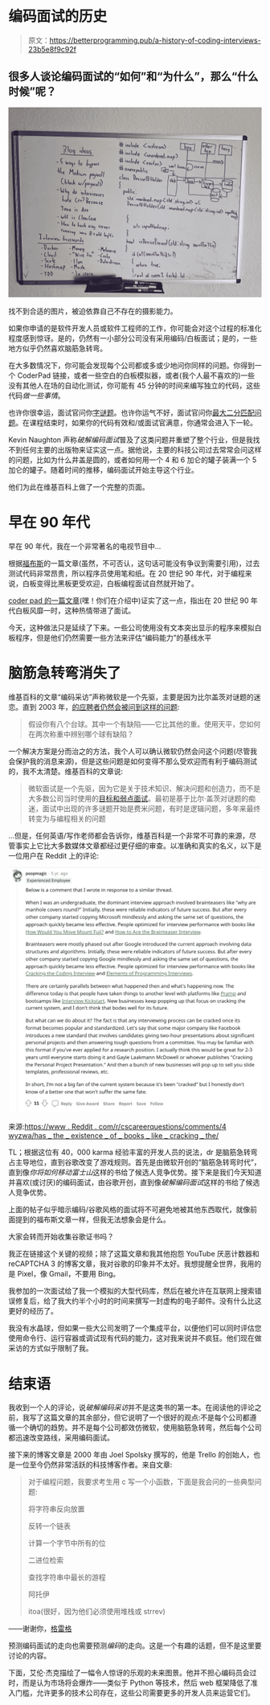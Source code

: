 # 编码面试的历史

> 原文：<https://betterprogramming.pub/a-history-of-coding-interviews-23b5e8f9c92f>

## 很多人谈论编码面试的“如何”和“为什么”，那么“什么时候”呢？

![](img/733f485554a7bea020a00f0469c34535.png)

找不到合适的图片，被迫依靠自己不存在的摄影能力。

如果你申请的是软件开发人员或软件工程师的工作，你可能会对这个过程的标准化程度感到惊讶。是的，仍然有一小部分公司没有采用编码/白板面试；是的，一些地方似乎仍然喜欢脑筋急转弯。

在大多数情况下，你可能会发现每个公司都或多或少地问你同样的问题。你得到一个 CoderPad 链接，或者一些空白的白板模拟器，或者(我个人最不喜欢的)一些没有其他人在场的自动化测试，你可能有 45 分钟的时间来编写独立的代码，这些代码*做一些事情*。

也许你很幸运，面试官问你[字谜题](https://leetcode.com/problems/valid-anagram/)。也许你运气不好，面试官问你[最大二分匹配问题](https://www.geeksforgeeks.org/maximum-bipartite-matching/?fbclid=IwAR07yklA6w-az0SoZT0XnQEFCZKQiSLIdQp-yuNF8TeiPbxsNiCrBpR6mG0)。在课程结束时，如果你的代码有效和/或面试官满意，你通常会进入下一轮。

Kevin Naughton 声称*破解编码面试*普及了这类问题并重塑了整个行业，但是我找不到任何主要的出版物来证实这一点。据他说，主要的科技公司过去常常会问这样的问题，比如为什么井盖是圆的，或者如何用一个 4 和 6 加仑的罐子装满一个 5 加仑的罐子。随着时间的推移，编码面试开始主导这个行业。

他们为此在维基百科上做了一个完整的页面。

# 早在 90 年代

早在 90 年代，我在一个非常著名的电视节目中…

根据[福布斯](https://www.forbes.com/sites/vivekravisankar/2015/05/04/the-rise-and-looming-fall-of-the-engineering-whiteboard-interview/?sh=27e258bb1c82)的一篇文章(虽然，不可否认，这句话可能没有争议到需要引用)，过去测试代码非常昂贵，所以程序员使用笔和纸。在 20 世纪 90 年代，对于编程来说，白板变得比黑板更受欢迎，白板编程面试自然就开始了。

[coder pad 的一篇文章](https://coderpad.io/blog/whiteboard-interview-guide/)(嘿！你们在介绍中)证实了这一点，指出在 20 世纪 90 年代白板风靡一时，这种热情带进了面试。

今天，这种做法只是延续了下来。一些公司使用没有文本突出显示的程序来模拟白板程序，但是他们仍然需要一些方法来评估“编码能力”的基线水平

# 脑筋急转弯消失了

维基百科的文章“编码采访”声称微软是一个先驱，主要是因为比尔盖茨对谜题的迷恋。直到 2003 年，[的应聘者仍然会被问到这样的问题](https://www.npr.org/templates/story/story.php?storyId=1405340):

> 假设你有八个台球。其中一个有缺陷——它比其他的重。使用天平，您如何在两次称重中辨别哪个球有缺陷？

一个解决方案是分而治之的方法，我个人可以确认微软仍然会问这个问题(尽管我会保护我的消息来源)，但是这些问题是如何变得不那么受欢迎而有利于编码测试的，我不太清楚。维基百科的文章说:

> 微软面试是一个先驱，因为它是关于技术知识、解决问题和创造力，而不是大多数公司当时使用的[目标和弱点面试](https://en.wikipedia.org/wiki/Job_interview#Behavioral)。最初是基于比尔·盖茨对谜题的痴迷，面试中出现的许多谜题开始是费米问题，有时是逻辑问题，多年来最终转变为与编程相关的问题

…但是，任何英语/写作老师都会告诉你，维基百科是一个非常不可靠的来源，尽管事实上它比大多数媒体文章都经过更仔细的审查。以准确和真实的名义，以下是一位用户在 Reddit 上的评论:

![](img/82e738462e281ec0ed4ca3db5e3ae3db.png)

来源:[https://www . Reddit . com/r/cscareerquestions/comments/4 wyzwa/has _ the _ existence _ of _ books _ like _ cracking _ the/](https://www.reddit.com/r/cscareerquestions/comments/4wyzwa/has_the_existence_of_books_like_cracking_the/)

TL；根据这位有 40，000 karma 经验丰富的开发人员的说法，dr 是脑筋急转弯占主导地位，直到谷歌改变了游戏规则。首先是由微软开创的“脑筋急转弯时代”，直到像*你将如何移动富士山*这样的书给了候选人竞争优势。接下来是我们今天知道并喜欢(或讨厌)的编码面试，由谷歌开创，直到像*破解编码面试*这样的书给了候选人竞争优势。

上面的帖子似乎暗示编码/谷歌风格的面试将不可避免地被其他东西取代，就像前面提到的福布斯文章一样，但我无法想象会是什么。

大家会转而开始收集谷歌证书吗？

我正在链接这个关键的视频；除了这篇文章和我其他抱怨 YouTube 厌恶计数器和 reCAPTCHA 3 的博客文章，我对谷歌的印象并不太好。我想提醒全世界，我用的是 Pixel，像 Gmail，不要用 Bing。

我参加的一次面试给了我一个模拟的大型代码库，然后在被允许在互联网上搜索错误修复后，给了我大约半个小时的时间来撰写一封虚构的电子邮件。没有什么比这更好的经历了。

我没有水晶球，但如果一些大公司发明了一个集成平台，以便他们可以同时评估您使用命令行、运行容器或调试现有代码的能力，这对我来说并不疯狂。他们现在做采访的方式似乎限制了我。

# 结束语

我收到一个人的评论，说*破解编码采访*并不是这类书的第一本。在阅读他的评论之前，我写了这篇文章的其余部分，但它说明了一个很好的观点:不是每个公司都遵循一个确切的趋势。并不是每个公司都效仿微软，使用脑筋急转弯，然后每个公司都迅速改变路线，采用编码面试。

接下来的博客文章是 2000 年由 Joel Spolsky 撰写的，他是 Trello 的创始人，也是一位至今仍然非常活跃的科技博客作者。来自文章:

> 对于编程问题，我要求考生用 c 写一个小函数，下面是我会问的一些典型问题:
> 
> 将字符串反向放置
> 
> 反转一个链表
> 
> 计算一个字节中所有的位
> 
> 二进位检索
> 
> 查找字符串中最长的游程
> 
> 阿托伊
> 
> itoa(很好，因为他们必须使用堆栈或 strrev)

——谢谢你，[格雷格](https://gregbo.medium.com/)

预测编码面试的走向也需要预测*编码*的走向。这是一个有趣的话题，但不是这里要讨论的内容。

下面，艾伦·杰克描绘了一幅令人惊讶的乐观的未来图景。他并不担心编码员会过时，而是认为市场将会爆炸——类似于 Python 等技术，然后 web 框架降低了准入门槛，允许更多的技术公司存在，这些公司需要更多的开发人员来运营它们。